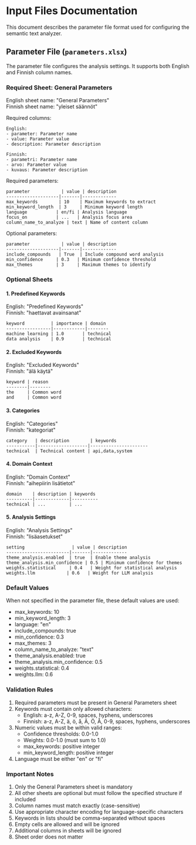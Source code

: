 # Input Files Documentation

This document describes the parameter file format used for configuring the semantic text analyzer.

## Parameter File (`parameters.xlsx`)

The parameter file configures the analysis settings. It supports both English and Finnish column names.

### Required Sheet: General Parameters

English sheet name: "General Parameters"  
Finnish sheet name: "yleiset säännöt"

Required columns:
```
English:
- parameter: Parameter name
- value: Parameter value
- description: Parameter description

Finnish:
- parametri: Parameter name
- arvo: Parameter value
- kuvaus: Parameter description
```

Required parameters:
```
parameter            | value | description
--------------------|-------|-------------
max_keywords        | 10    | Maximum keywords to extract
min_keyword_length  | 3     | Minimum keyword length
language           | en/fi | Analysis language
focus_on           | ...   | Analysis focus area
column_name_to_analyze | text | Name of content column
```

Optional parameters:
```
parameter            | value | description
--------------------|-------|-------------
include_compounds   | True  | Include compound word analysis
min_confidence     | 0.3   | Minimum confidence threshold
max_themes         | 3     | Maximum themes to identify
```

### Optional Sheets

#### 1. Predefined Keywords
English: "Predefined Keywords"  
Finnish: "haettavat avainsanat"
```
keyword          | importance | domain
-----------------|------------|--------
machine learning | 1.0       | technical
data analysis    | 0.9       | technical
```

#### 2. Excluded Keywords
English: "Excluded Keywords"  
Finnish: "älä käytä"
```
keyword | reason
--------|--------
the     | Common word
and     | Common word
```

#### 3. Categories
English: "Categories"  
Finnish: "kategoriat"
```
category   | description        | keywords
-----------|-------------------|----------------------
technical  | Technical content | api,data,system
```

#### 4. Domain Context
English: "Domain Context"  
Finnish: "aihepiirin lisätietot"
```
domain    | description | keywords
----------|-------------|----------
technical | ...         | ...
```

#### 5. Analysis Settings
English: "Analysis Settings"  
Finnish: "lisäasetukset"
```
setting                  | value | description
------------------------|-------|-------------
theme_analysis.enabled  | true  | Enable theme analysis
theme_analysis.min_confidence | 0.5 | Minimum confidence for themes
weights.statistical     | 0.4   | Weight for statistical analysis
weights.llm            | 0.6   | Weight for LLM analysis
```

### Default Values

When not specified in the parameter file, these default values are used:
- max_keywords: 10
- min_keyword_length: 3
- language: "en"
- include_compounds: true
- min_confidence: 0.3
- max_themes: 3
- column_name_to_analyze: "text"
- theme_analysis.enabled: true
- theme_analysis.min_confidence: 0.5
- weights.statistical: 0.4
- weights.llm: 0.6

### Validation Rules

1. Required parameters must be present in General Parameters sheet
2. Keywords must contain only allowed characters:
   - English: a-z, A-Z, 0-9, spaces, hyphens, underscores
   - Finnish: a-z, A-Z, ä, ö, å, Ä, Ö, Å, 0-9, spaces, hyphens, underscores
3. Numeric values must be within valid ranges:
   - Confidence thresholds: 0.0-1.0
   - Weights: 0.0-1.0 (must sum to 1.0)
   - max_keywords: positive integer
   - min_keyword_length: positive integer
4. Language must be either "en" or "fi"

### Important Notes

1. Only the General Parameters sheet is mandatory
2. All other sheets are optional but must follow the specified structure if included
3. Column names must match exactly (case-sensitive)
4. Use appropriate character encoding for language-specific characters
5. Keywords in lists should be comma-separated without spaces
6. Empty cells are allowed and will be ignored
7. Additional columns in sheets will be ignored
8. Sheet order does not matter